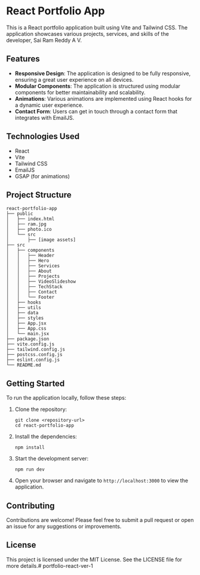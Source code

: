 # React Portfolio App

This is a React portfolio application built using Vite and Tailwind CSS. The application showcases various projects, services, and skills of the developer, Sai Ram Reddy A V.

## Features

- **Responsive Design**: The application is designed to be fully responsive, ensuring a great user experience on all devices.
- **Modular Components**: The application is structured using modular components for better maintainability and scalability.
- **Animations**: Various animations are implemented using React hooks for a dynamic user experience.
- **Contact Form**: Users can get in touch through a contact form that integrates with EmailJS.

## Technologies Used

- React
- Vite
- Tailwind CSS
- EmailJS
- GSAP (for animations)

## Project Structure

```
react-portfolio-app
├── public
│   ├── index.html
│   ├── ram.jpg
│   ├── photo.ico
│   └── src
│       ├── [image assets]
├── src
│   ├── components
│   │   ├── Header
│   │   ├── Hero
│   │   ├── Services
│   │   ├── About
│   │   ├── Projects
│   │   ├── VideoSlideshow
│   │   ├── TechStack
│   │   ├── Contact
│   │   └── Footer
│   ├── hooks
│   ├── utils
│   ├── data
│   ├── styles
│   ├── App.jsx
│   ├── App.css
│   └── main.jsx
├── package.json
├── vite.config.js
├── tailwind.config.js
├── postcss.config.js
├── eslint.config.js
└── README.md
```

## Getting Started

To run the application locally, follow these steps:

1. Clone the repository:
   ```
   git clone <repository-url>
   cd react-portfolio-app
   ```

2. Install the dependencies:
   ```
   npm install
   ```

3. Start the development server:
   ```
   npm run dev
   ```

4. Open your browser and navigate to `http://localhost:3000` to view the application.

## Contributing

Contributions are welcome! Please feel free to submit a pull request or open an issue for any suggestions or improvements.

## License

This project is licensed under the MIT License. See the LICENSE file for more details.#   p o r t f o l i o - r e a c t - v e r - 1  
 